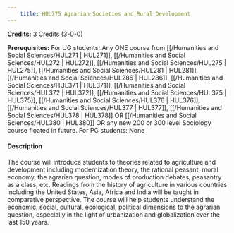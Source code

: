 ```yaml
---
    title: HUL775 Agrarian Societies and Rural Development
---
```

**Credits:** 3 Credits (3-0-0)



**Prerequisites:** For UG students: Any ONE course from [[/Humanities and Social Sciences/HUL271 | HUL271]], [[/Humanities and Social Sciences/HUL272 | HUL272]], [[/Humanities and Social Sciences/HUL275 | HUL275]], [[/Humanities and Social Sciences/HUL281 | HUL281]], [[/Humanities and Social Sciences/HUL286 | HUL286]], [[/Humanities and Social Sciences/HUL371 | HUL371]], [[/Humanities and Social Sciences/HUL372 | HUL372]], [[/Humanities and Social Sciences/HUL375 | HUL375]], [[/Humanities and Social Sciences/HUL376 | HUL376]], [[/Humanities and Social Sciences/HUL377 | HUL377]], [[/Humanities and Social Sciences/HUL378 | HUL378]] OR [[/Humanities and Social Sciences/HUL380 | HUL380]] OR any new 200 or 300 level Sociology course floated in future.
For PG students: None

#### Description 
The course will introduce students to theories related to agriculture and development including modernization theory, the rational peasant, moral economy, the agrarian question, modes of production debates, peasantry as a class, etc. Readings from the history of agriculture in various countries including the United States, Asia, Africa and India will be taught in comparative perspective. The course will help students understand the economic, social, cultural, ecological, political dimensions to the agrarian question, especially in the light of urbanization and globalization over the last 150 years.